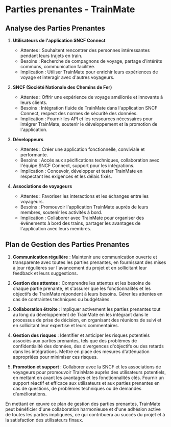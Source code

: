 
# Parties prenantes - TrainMate

## Analyse des Parties Prenantes

1.  **Utilisateurs de l'application SNCF Connect**
    
    -   Attentes : Souhaitent rencontrer des personnes intéressantes pendant leurs trajets en train.
    -   Besoins : Recherche de compagnons de voyage, partage d'intérêts communs, communication facilitée.
    -   Implication : Utiliser TrainMate pour enrichir leurs expériences de voyage et interagir avec d'autres voyageurs.
2.  **SNCF (Société Nationale des Chemins de Fer)**
    
    -   Attentes : Offrir une expérience de voyage améliorée et innovante à leurs clients.
    -   Besoins : Intégration fluide de TrainMate dans l'application SNCF Connect, respect des normes de sécurité des données.
    -   Implication : Fournir les API et les ressources nécessaires pour intégrer TrainMate, soutenir le développement et la promotion de l'application.
3.  **Développeurs**
    
    -   Attentes : Créer une application fonctionnelle, conviviale et performante.
    -   Besoins : Accès aux spécifications techniques, collaboration avec l'équipe SNCF Connect, support pour les intégrations.
    -   Implication : Concevoir, développer et tester TrainMate en respectant les exigences et les délais fixés.
4.  **Associations de voyageurs**
    
    -   Attentes : Favoriser les interactions et les échanges entre les voyageurs.
    -   Besoins : Promouvoir l'application TrainMate auprès de leurs membres, soutenir les activités à bord.
    -   Implication : Collaborer avec TrainMate pour organiser des événements à bord des trains, partager les avantages de l'application avec leurs membres.

## Plan de Gestion des Parties Prenantes

1.  **Communication régulière** : Maintenir une communication ouverte et transparente avec toutes les parties prenantes, en fournissant des mises à jour régulières sur l'avancement du projet et en sollicitant leur feedback et leurs suggestions.
    
2.  **Gestion des attentes** : Comprendre les attentes et les besoins de chaque partie prenante, et s'assurer que les fonctionnalités et les objectifs de TrainMate répondent à leurs besoins. Gérer les attentes en cas de contraintes techniques ou budgétaires.
    
3.  **Collaboration étroite** : Impliquer activement les parties prenantes tout au long du développement de TrainMate en les intégrant dans le processus de prise de décision, en organisant des réunions de suivi et en sollicitant leur expertise et leurs commentaires.
    
4.  **Gestion des risques** : Identifier et anticiper les risques potentiels associés aux parties prenantes, tels que des problèmes de confidentialité des données, des divergences d'objectifs ou des retards dans les intégrations. Mettre en place des mesures d'atténuation appropriées pour minimiser ces risques.
    
5.  **Promotion et support** : Collaborer avec la SNCF et les associations de voyageurs pour promouvoir TrainMate auprès des utilisateurs potentiels, en mettant en avant les avantages et les fonctionnalités clés. Fournir un support réactif et efficace aux utilisateurs et aux parties prenantes en cas de questions, de problèmes techniques ou de demandes d'améliorations.
    

En mettant en œuvre ce plan de gestion des parties prenantes, TrainMate peut bénéficier d'une collaboration harmonieuse et d'une adhésion active de toutes les parties impliquées, ce qui contribuera au succès du projet et à la satisfaction des utilisateurs finaux.